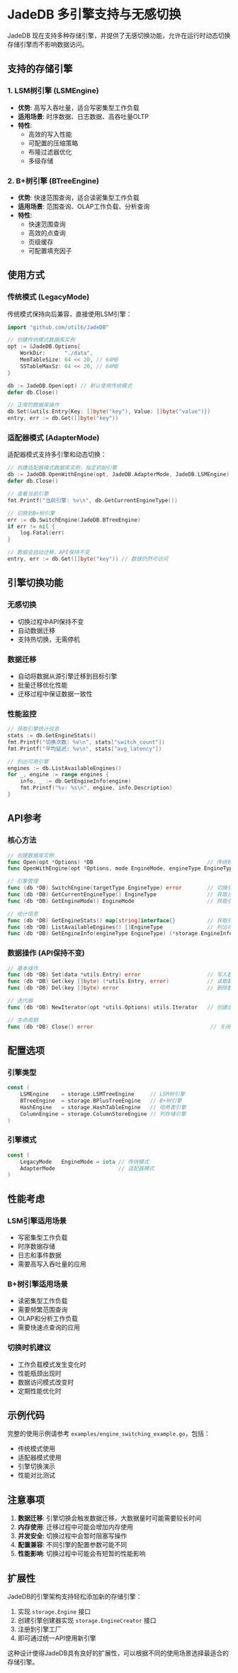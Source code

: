 # JadeDB 多引擎支持与无感切换

JadeDB 现在支持多种存储引擎，并提供了无感切换功能，允许在运行时动态切换存储引擎而不影响数据访问。

## 支持的存储引擎

### 1. LSM树引擎 (LSMEngine)
- **优势**: 高写入吞吐量，适合写密集型工作负载
- **适用场景**: 时序数据、日志数据、高吞吐量OLTP
- **特性**: 
  - 高效的写入性能
  - 可配置的压缩策略
  - 布隆过滤器优化
  - 多级存储

### 2. B+树引擎 (BTreeEngine)
- **优势**: 快速范围查询，适合读密集型工作负载
- **适用场景**: 范围查询、OLAP工作负载、分析查询
- **特性**:
  - 快速范围查询
  - 高效的点查询
  - 页级缓存
  - 可配置填充因子

## 使用方式

### 传统模式 (LegacyMode)

传统模式保持向后兼容，直接使用LSM引擎：

```go
import "github.com/util6/JadeDB"

// 创建传统模式数据库实例
opt := &JadeDB.Options{
    WorkDir:      "./data",
    MemTableSize: 64 << 20, // 64MB
    SSTableMaxSz: 64 << 20, // 64MB
}

db := JadeDB.Open(opt) // 默认使用传统模式
defer db.Close()

// 正常的数据库操作
db.Set(&utils.Entry{Key: []byte("key"), Value: []byte("value")})
entry, err := db.Get([]byte("key"))
```

### 适配器模式 (AdapterMode)

适配器模式支持多引擎和动态切换：

```go
// 创建适配器模式数据库实例，指定初始引擎
db := JadeDB.OpenWithEngine(opt, JadeDB.AdapterMode, JadeDB.LSMEngine)
defer db.Close()

// 查看当前引擎
fmt.Printf("当前引擎: %v\n", db.GetCurrentEngineType())

// 切换到B+树引擎
err := db.SwitchEngine(JadeDB.BTreeEngine)
if err != nil {
    log.Fatal(err)
}

// 数据会自动迁移，API保持不变
entry, err := db.Get([]byte("key")) // 数据仍然可访问
```

## 引擎切换功能

### 无感切换
- 切换过程中API保持不变
- 自动数据迁移
- 支持热切换，无需停机

### 数据迁移
- 自动将数据从源引擎迁移到目标引擎
- 批量迁移优化性能
- 迁移过程中保证数据一致性

### 性能监控
```go
// 获取引擎统计信息
stats := db.GetEngineStats()
fmt.Printf("切换次数: %v\n", stats["switch_count"])
fmt.Printf("平均延迟: %v\n", stats["avg_latency"])

// 列出可用引擎
engines := db.ListAvailableEngines()
for _, engine := range engines {
    info, _ := db.GetEngineInfo(engine)
    fmt.Printf("%v: %s\n", engine, info.Description)
}
```

## API参考

### 核心方法

```go
// 创建数据库实例
func Open(opt *Options) *DB                                    // 传统模式
func OpenWithEngine(opt *Options, mode EngineMode, engineType EngineType) *DB // 适配器模式

// 引擎管理
func (db *DB) SwitchEngine(targetType EngineType) error        // 切换引擎
func (db *DB) GetCurrentEngineType() EngineType                // 获取当前引擎类型
func (db *DB) GetEngineMode() EngineMode                       // 获取引擎模式

// 统计信息
func (db *DB) GetEngineStats() map[string]interface{}          // 获取引擎统计
func (db *DB) ListAvailableEngines() []EngineType              // 列出可用引擎
func (db *DB) GetEngineInfo(engineType EngineType) (*storage.EngineInfo, error) // 获取引擎信息
```

### 数据操作 (API保持不变)

```go
// 基本操作
func (db *DB) Set(data *utils.Entry) error                     // 写入数据
func (db *DB) Get(key []byte) (*utils.Entry, error)            // 读取数据
func (db *DB) Del(key []byte) error                            // 删除数据

// 迭代器
func (db *DB) NewIterator(opt *utils.Options) utils.Iterator   // 创建迭代器

// 生命周期
func (db *DB) Close() error                                     // 关闭数据库
```

## 配置选项

### 引擎类型
```go
const (
    LSMEngine    = storage.LSMTreeEngine     // LSM树引擎
    BTreeEngine  = storage.BPlusTreeEngine   // B+树引擎
    HashEngine   = storage.HashTableEngine   // 哈希表引擎
    ColumnEngine = storage.ColumnStoreEngine // 列存储引擎
)
```

### 引擎模式
```go
const (
    LegacyMode   EngineMode = iota // 传统模式
    AdapterMode                    // 适配器模式
)
```

## 性能考虑

### LSM引擎适用场景
- 写密集型工作负载
- 时序数据存储
- 日志和事件数据
- 需要高写入吞吐量的应用

### B+树引擎适用场景
- 读密集型工作负载
- 需要频繁范围查询
- OLAP和分析工作负载
- 需要快速点查询的应用

### 切换时机建议
- 工作负载模式发生变化时
- 性能瓶颈出现时
- 数据访问模式改变时
- 定期性能优化时

## 示例代码

完整的使用示例请参考 `examples/engine_switching_example.go`，包括：
- 传统模式使用
- 适配器模式使用
- 引擎切换演示
- 性能对比测试

## 注意事项

1. **数据迁移**: 引擎切换会触发数据迁移，大数据量时可能需要较长时间
2. **内存使用**: 迁移过程中可能会增加内存使用
3. **并发安全**: 切换过程中会暂时阻塞写操作
4. **配置兼容**: 不同引擎的配置参数可能不同
5. **性能影响**: 切换过程中可能会有短暂的性能影响

## 扩展性

JadeDB的引擎架构支持轻松添加新的存储引擎：

1. 实现 `storage.Engine` 接口
2. 创建引擎创建器实现 `storage.EngineCreator` 接口
3. 注册到引擎工厂
4. 即可通过统一API使用新引擎

这种设计使得JadeDB具有良好的扩展性，可以根据不同的使用场景选择最适合的存储引擎。